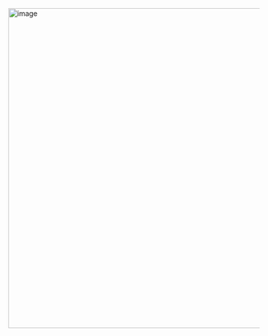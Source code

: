 <img width="643" alt="image" src="https://github.com/user-attachments/assets/ebe6992c-11e1-4b43-81d6-9bba8149c518" />
